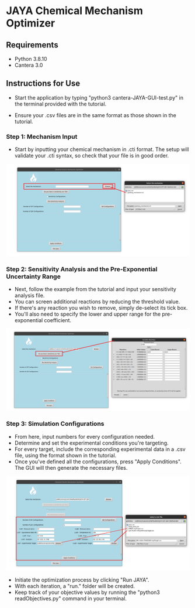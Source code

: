 # JAYA Chemical Mechanism Optimizer

## Requirements
- Python 3.8.10
- Cantera 3.0

## Instructions for Use
- Start the application by typing "python3 cantera-JAYA-GUI-test.py" in the terminal provided with the tutorial.

- Ensure your .csv files are in the same format as those shown in the tutorial.
  
### Step 1: Mechanism Input
- Start by inputting your chemical mechanism in .cti format. The setup will validate your .cti syntax, so check that your file is in good order.

![PNG Picture](howToUse-Step1.png)

### Step 2: Sensitivity Analysis and the Pre-Exponential Uncertainty Range

- Next, follow the example from the tutorial and input your sensitivity analysis file.
- You can screen additional reactions by reducing the threshold value.
- If there's any reaction you wish to remove, simply de-select its tick box.
- You'll also need to specify the lower and upper range for the pre-exponential coefficient.

![PNG Picture](howToUse-Step2.png)

### Step 3: Simulation Configurations

- From here, input numbers for every configuration needed.
- Determine and set the experimental conditions you're targeting.
- For every target, include the corresponding experimental data in a .csv file, using the format shown in the tutorial.
- Once you've defined all the configurations, press "Apply Conditions". The GUI will then generate the necessary files.

![PNG Picture](howToUse-Step3.png)

- Initiate the optimization process by clicking "Run JAYA".
- With each iteration, a "run." folder will be created.
- Keep track of your objective values by running the "python3 readObjectives.py" command in your terminal.
